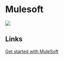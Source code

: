 # Mulesoft

![](https://www.gartner.com/imagesrv/peer-insights/vendors/logos/mulesoft.png)

## Links

[Get started with MuleSoft](https://blogs.mulesoft.com/dev-guides/how-to-tutorials/getting-started-with-mulesoft/?utm_campaign=5fc92abb61292600017e7c63&utm_content=6008853f23eafc00014da6a8&utm_medium=smarpshare&utm_source=linkedin) 
